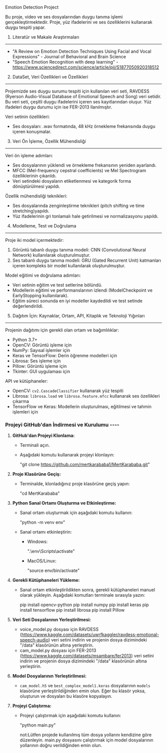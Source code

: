 Emotion Detection Project

Bu proje, video ve ses dosyalarından duygu tanıma işlemi gerçekleştirmektedir. Proje, yüz ifadelerini ve ses özelliklerini kullanarak duygu tespiti yapar.

1. Literatür ve Makale Araştırmaları
------------------------------------

- "A Review on Emotion Detection Techniques Using Facial and Vocal Expressions" - Journal of Behavioral and Brain Science
- "Speech Emotion Recognition with deep learning" - https://www.sciencedirect.com/science/article/pii/S1877050920318512

2. DataSet, Veri Özellikleri ve Özellikleri
-------------------------------------------
Projemizde ses duygu surumu tespiti için kullanılan veri seti, RAVDESS (Ryerson Audio-Visual Database of Emotional Speech and Song) veri setidir. Bu veri seti, çeşitli duygu ifadelerini içeren ses kayıtlarından oluşur.
Yüz ifadeleri duygu durumu için ise FER-2013 llanılmıştır.

Veri setinin özellikleri:

- Ses dosyaları: .wav formatında, 48 kHz örnekleme frekansında duygu içeren konuşmalar.

3. Veri Ön İşleme, Özellik Mühendisliği
---------------------------------------
Veri ön işleme adımları:
- Ses dosyalarının yüklendi ve örnekleme frekansının yeniden ayarlandı.
- MFCC (Mel-frequency cepstral coefficients) ve Mel Spectrogram özelliklerinin çıkarıldı.
- Veri setindeki dosyaların etiketlenmesi ve kategorik forma dönüştürülmesi yapıldı.

Özellik mühendisliği teknikleri:
- Ses dosyalarında zenginleştirme teknikleri (pitch shifting ve time stretching)yapıldı.
- Yüz ifadelerinin gri tonlamalı hale getirilmesi ve normalizasyonu yapıldı.

4. Modelleme, Test ve Doğrulama
-------------------------------
Proje iki model içermektedir:

1. Görüntü tabanlı duygu tanıma modeli: CNN (Convolutional Neural Network) kullanılarak oluşturulmuştur.
2. Ses tabanlı duygu tanıma modeli: GRU (Gated Recurrent Unit) katmanları içeren kompleks bir model kullanılarak oluşturulmuştur.

Model eğitimi ve doğrulama adımları:
- Veri setinin eğitim ve test setlerine bölündü.
- Modellerin eğitimi ve performanslarının izlendi (ModelCheckpoint ve EarlyStopping kullanılarak).
- Eğitim süreci sonunda en iyi modeller kaydedildi ve test setinde değerlendirildi.

5. Dağıtım İçin: Kaynaklar, Ortam, API, Kitaplık ve Teknoloji Yığınları
----------------------------------------------------------------------
Projenin dağıtımı için gerekli olan ortam ve bağımlılıklar:
- Python 3.7+
- OpenCV: Görüntü işleme için
- NumPy: Sayısal işlemler için
- Keras ve TensorFlow: Derin öğrenme modelleri için
- Librosa: Ses işleme için
- Pillow: Görüntü işleme için
- Tkinter: GUI uygulaması için

API ve kütüphaneler:
- OpenCV: `cv2.CascadeClassifier` kullanarak yüz tespiti
- Librosa: `librosa.load` ve `librosa.feature.mfcc` kullanarak ses özellikleri çıkarma
- TensorFlow ve Keras: Modellerin oluşturulması, eğitilmesi ve tahmin işlemleri için


### Projeyi GitHub'dan İndirmesi ve Kurulumu ----

1. **GitHub'dan Projeyi Klonlama:**
   - Terminali açın.
   - Aşağıdaki komutu kullanarak projeyi klonlayın:
     
     "git clone https://github.com/mertkarababa1/MertKarababa.git"
     

2. **Proje Klasörüne Geçiş:**
   - Terminalde, klonladığınız proje klasörüne geçiş yapın:

     "cd MertKarababa"

3. **Python Sanal Ortamı Oluşturma ve Etkinleştirme:**
   - Sanal ortam oluşturmak için aşağıdaki komutu kullanın:
     
     "python -m venv env"
     
   - Sanal ortamı etkinleştirin:
     - Windows:
      
       ".\env\Scripts\activate"
       
     - MacOS/Linux:
       
       "source env/bin/activate"
       

4. **Gerekli Kütüphaneleri Yükleme:**
   - Sanal ortam etkinleştirildikten sonra, gerekli kütüphaneleri manuel olarak yükleyin. Aşağıdaki komutları terminale sırasıyla yazın:
     
     pip install opencv-python
     pip install numpy
     pip install keras
     pip install tensorflow
     pip install librosa
     pip install Pillow
     

5. **Veri Seti Dosyalarının Yerleştirilmesi:**
   - voice_model.py dosyası için RAVDESS (https://www.kaggle.com/datasets/uwrfkaggler/ravdess-emotional-speech-audio) veri setini indirin ve projenin dosya dizimindeki "/data" klasörünün altına yerleştirin.
   - cam_model.py dosyası için FER-2013 (https://www.kaggle.com/datasets/msambare/fer2013) veri setini indirin ve projenin dosya dizimindeki "/data" klasörünün altına yerleştirin.


6. **Model Dosyalarının Yerleştirilmesi:**
   - `cam_model.h5` ve `best_complex_model1.keras` dosyalarının `models` klasörüne yerleştirildiğinden emin olun. Eğer bu klasör yoksa, oluşturun ve dosyaları bu klasöre kopyalayın.

7. **Projeyi Çalıştırma:**
   - Projeyi çalıştırmak için aşağıdaki komutu kullanın:
    
     "python main.py"

     not:Lütfen projede kullanılmış tüm dosya yollarını kendizine göre düzenleyin. main.py dosyasını çalıştırmak için model dosyalarının yollarının doğru verildiğinden emin olun.
     

